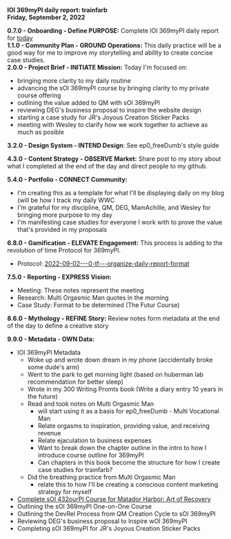 **lOl 369myPI daily report: trainfarb**  
**Friday, September 2, 2022**  
  
**0.7.0 - Onboarding - Define PURPOSE:** Complete lOl 369myPI daily report for [today](https://github.com/trainfarb/trainfarb/issues/15#issue-1359680199)  
**1.1.0 - Community Plan - GROUND Operations:** This daily practice will be a good way for me to improve my storytelling and ability to create concise case studies.  
**2.0.0 - Project Brief - INITIATE Mission:** Today I'm focused on: 
- bringing more clarity to my daily routine
- advancing the sOl 369myPI course by bringing clarity to my private course offering
- outlining the value added to QM with sOl 369myPI
- reviewing DEG's business proposal to inspire the website design
- starting a case study for JR's Joyous Creation Sticker Packs
- meeting with Wesley to clarify how we work together to achieve as much as posible    

**3.2.0 - Design System - INTEND Design**: See ep0_freeDumb's style guide  

**4.3.0 - Content Strategy - OBSERVE Market:** Share post to my story about what I completed at the end of the day and direct people to my github. 

**5.4.0 - Portfolio - CONNECT Community:**
- I'm creating this as a template for what I'll be displaying daily on my blog (will be how I track my daily WWC
- I'm grateful for my discipline, QM, DEG, MamAchille, and Wesley for bringing more purpose to my day
- I'm manifesting case studies for everyone I work with to prove the value that's provided in my proposals  

**6.8.0 - Gamification - ELEVATE Engagement:** This process is adding to the revolution of time Protocol for 369myPI.
- Protocol: [2022-09-02---0-tf---organize-daily-report-format](https://www.loom.com/share/f93f0a0928334c6ba4c37c17cea9a632)

**7.5.0 - Reporting - EXPRESS Vision:**
- Meeting: These notes represent the meeting
- Research: Multi Orgasmic Man quotes in the morning
- Case Study: Format to be determined (The Futur Course)  

**8.6.0 - Mythology - REFINE Story:** Review notes form metadata at the end of the day to define a creative story  

**9.9.0 - Metadata - OWN Data:**
- lOl 369myPI Metadata
  - Woke up and wrote down dream in my phone (accidentally broke some dude's arm)
  - Went to the park to get morning light (based on huberman lab recommendation for better sleep)
  - Wrote in my 300 Writing Promts book (Write a diary entry 10 years in the future)
  - Read and took notes on Multi Orgasmic Man
    - will start using it as a basis for ep0_freeDumb - Multi Vocational Man
    - Relate orgasms to inspiration, providing value, and receiving revenue
    - Relate ejaculation to business expenses
    - Want to break down the chapter outline in the intro to how I introduce course outline for 369myPI
    - Can chapters in this book become the structure for how I create case studies for trainfarb?
  - Did the breathing practice from Multi Orgasmic Man
    - relate this to how I'll be creating a conscious content marketing strategy for myself
- [Complete sOl 432ourPI Course for Matador Harbor: Art of Recovery](https://github.com/trainfarb/trainfarb/blob/main/7.5.0-express-vision---v5myConnection/7.5.1-meetings---v5gr1belief/2022-09-02---1-mh-aor-grey-cafe---defining-mh-aor-at-grey-cafe-space-activation-case-study.md)
- Outlining the sOl 369myPI One-on-One Course
- Outlining the DevRel Process from QM Creation Cycle to sOl 369myPI 
- Reviewing DEG's business proposal to Inspire wOl 369myPI
- Completing sOl 369myPI for JR's Joyous Creation Sticker Packs
